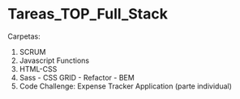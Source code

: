 # Tareas_TOP_Full_Stack
Carpetas:
1. SCRUM
2. Javascript Functions
3. HTML-CSS
4. Sass - CSS GRID - Refactor - BEM
5. Code Challenge: Expense Tracker Application (parte individual)
